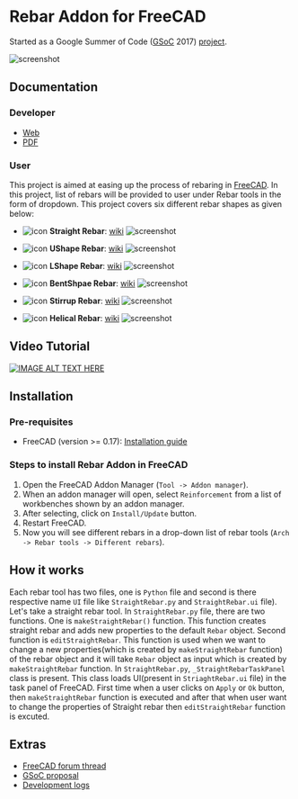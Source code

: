 # Rebar Addon for FreeCAD

Started as a Google Summer of Code ([GSoC](https://en.wikipedia.org/wiki/Google_Summer_of_Code) 2017) [project](https://summerofcode.withgoogle.com/archive/2017/projects/6536382147198976).

![screenshot](http://i.imgur.com/r9b5l7K.jpg)

## Documentation
### Developer
* [Web](https://amrit3701.github.io/FreeCAD-Reinforcement/html/index.html)
* [PDF](https://amrit3701.github.io/FreeCAD-Reinforcement/latex/refman.pdf)                                                      
### User
This project is aimed at easing up the process of rebaring in [FreeCAD](https://www.freecadweb.org). In this project, list of rebars will be provided to user under Rebar tools in the form of dropdown. This project covers six different rebar shapes as given below:

- ![icon](https://www.freecadweb.org/wiki/images/thumb/6/69/Arch_Rebar_Straight.png/32px-Arch_Rebar_Straight.png) **Straight Rebar**: [wiki](https://www.freecadweb.org/wiki/Arch_Rebar_Straight)
![screenshot](https://www.freecadweb.org/wiki/images/f/fd/StraightRebar.png)

- ![icon](https://www.freecadweb.org/wiki/images/thumb/4/4d/Arch_Rebar_UShape.png/32px-Arch_Rebar_UShape.png) **UShape Rebar**: [wiki](https://www.freecadweb.org/wiki/Arch_Rebar_UShape)
![screenshot](https://www.freecadweb.org/wiki/images/3/35/Footing_UShapeRebar.png)

- ![icon](https://www.freecadweb.org/wiki/images/thumb/3/38/Arch_Rebar_LShape.png/32px-Arch_Rebar_LShape.png) **LShape Rebar**: [wiki](https://www.freecadweb.org/wiki/Arch_Rebar_LShape)
![screenshot](https://www.freecadweb.org/wiki/images/1/10/LShapeRebarNew.png)

- ![icon](https://www.freecadweb.org/wiki/images/thumb/0/0b/Arch_Rebar_BentShape.png/32px-Arch_Rebar_BentShape.png) **BentShpae Rebar**: [wiki](https://www.freecadweb.org/wiki/Arch_Rebar_BentShape)
![screenshot](https://www.freecadweb.org/wiki/images/e/e3/BentShapeRebar.png)

- ![icon](https://www.freecadweb.org/wiki/images/thumb/e/ef/Arch_Rebar_Stirrup.png/32px-Arch_Rebar_Stirrup.png) **Stirrup Rebar**: [wiki](https://www.freecadweb.org/wiki/Arch_Rebar_Stirrup)
![screenshot](https://www.freecadweb.org/wiki/images/9/9b/Stirrup.png)

- ![icon](https://www.freecadweb.org/wiki/images/thumb/c/c9/Arch_Rebar_Helical.png/32px-Arch_Rebar_Helical.png) **Helical Rebar**: [wiki](https://www.freecadweb.org/wiki/Arch_Rebar_Helical)
![screenshot](https://www.freecadweb.org/wiki/images/2/2f/HelicalRebar.png)

## Video Tutorial
[![IMAGE ALT TEXT HERE](http://i.imgur.com/ZQGCQoe.png)](https://www.youtube.com/watch?v=BYQQjEKmx5E&t=1435s)


## Installation

### Pre-requisites
- FreeCAD (version >= 0.17): [Installation guide](https://www.freecadweb.org/wiki/Installing)
 
### Steps to install Rebar Addon in FreeCAD
1. Open the FreeCAD Addon Manager (```Tool -> Addon manager```).
2. When an addon manager will open, select ```Reinforcement``` from a list of workbenches shown by an addon manager.
3. After selecting, click on ```Install/Update``` button.
4. Restart FreeCAD.
5. Now you will see different rebars in a drop-down list of rebar tools (```Arch -> Rebar tools -> Different rebars```).

## How it works
Each rebar tool has two files, one is ```Python``` file and second is there respective name ```UI``` file like ```StraightRebar.py``` and ```StraightRebar.ui``` file). Let's take a straight rebar tool. In ```StraightRebar.py``` file, there are two functions. One is ```makeStraightRebar()``` function. This function creates straight rebar and adds new properties to the default ```Rebar``` object. Second function is ```editStraightRebar```. This function is used when we want to change a new properties(which is created by ```makeStraightRebar``` function) of the rebar object and it will take ```Rebar``` object as input which is created by ```makeStraightRebar``` function. In ```StraightRebar.py```, ```_StraightRebarTaskPanel``` class is present. This class loads UI(present in ```StriaghtRebar.ui``` file) in the task panel of FreeCAD. First time when a user clicks on ```Apply``` or ```Ok``` button, then ```makeStraightRebar``` function is executed and after that when user want to change the properties of Straight rebar then ```editStraightRebar``` function is excuted. 

## Extras
- [FreeCAD forum thread](https://forum.freecadweb.org/viewtopic.php?f=8&t=22760)
- [GSoC proposal](https://brlcad.org/wiki/User:Amritpal_singh/gsoc_proposal)
- [Development logs](https://brlcad.org/wiki/User:Amritpal_singh/GSoC17/logs)
